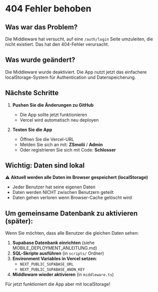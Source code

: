 # 404 Fehler behoben

## Was war das Problem?

Die Middleware hat versucht, auf eine `/auth/login` Seite umzuleiten, die nicht existiert. Das hat den 404-Fehler verursacht.

## Was wurde geändert?

Die Middleware wurde deaktiviert. Die App nutzt jetzt das einfachere localStorage-System für Authentication und Datenspeicherung.

## Nächste Schritte

1. **Pushen Sie die Änderungen zu GitHub**
   - Die App sollte jetzt funktionieren
   - Vercel wird automatisch neu deployen

2. **Testen Sie die App**
   - Öffnen Sie die Vercel-URL
   - Melden Sie sich an mit: **ZSmolii** / **Admin**
   - Oder registrieren Sie sich mit Code: **Schlosser**

## Wichtig: Daten sind lokal

⚠️ **Aktuell werden alle Daten im Browser gespeichert (localStorage)**
- Jeder Benutzer hat seine eigenen Daten
- Daten werden NICHT zwischen Benutzern geteilt
- Daten gehen verloren wenn Browser-Cache gelöscht wird

## Um gemeinsame Datenbank zu aktivieren (später):

Wenn Sie möchten, dass alle Benutzer die gleichen Daten sehen:

1. **Supabase Datenbank einrichten** (siehe MOBILE_DEPLOYMENT_ANLEITUNG.md)
2. **SQL-Skripte ausführen** (in `scripts/` Ordner)
3. **Environment Variables in Vercel setzen**:
   - `NEXT_PUBLIC_SUPABASE_URL`
   - `NEXT_PUBLIC_SUPABASE_ANON_KEY`
4. **Middleware wieder aktivieren** (in `middleware.ts`)

Für jetzt funktioniert die App aber mit localStorage!
